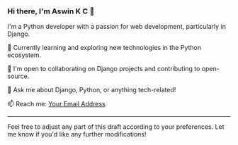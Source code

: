 ### Hi there, I'm Aswin K C 👋

I'm a Python developer with a passion for web development, particularly in Django.

🌱 Currently learning and exploring new technologies in the Python ecosystem.

👯 I'm open to collaborating on Django projects and contributing to open-source.

💬 Ask me about Django, Python, or anything tech-related!

📫 Reach me: [Your Email Address](mailto:youremail@example.com)

---

Feel free to adjust any part of this draft according to your preferences. Let me know if you'd like any further modifications!
